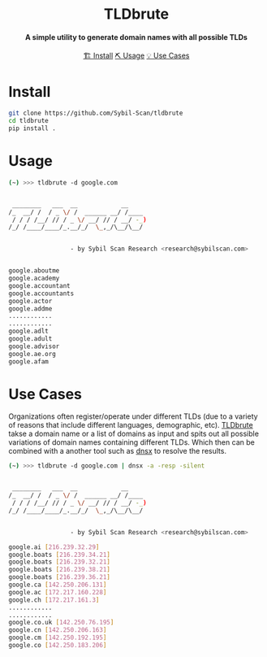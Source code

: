 <h1 align="center">
    TLDbrute
  <br>
</h1>

<h4 align="center">A simple utility to generate domain names with all possible TLDs</h4>


<p align="center">
  <a href="#installation">🏗️ Install</a>  
  <a href="#example-usage">⛏️ Usage</a> 
  <a href="#use-cases">💡 Use Cases</a> 
  <br>
</p>


# Install
```sh
git clone https://github.com/Sybil-Scan/tldbrute
cd tldbrute
pip install .
```


# Usage

```sh
(~) >>> tldbrute -d google.com


 ________   ___  __            __
/_  __/ /  / _ \/ /  ______ __/ /____
 / / / /__/ // / _ \/ __/ // / __/ -_)
/_/ /____/____/_.__/_/  \_,_/\__/\__/


                 - by Sybil Scan Research <research@sybilscan.com>


google.aboutme
google.academy
google.accountant
google.accountants
google.actor
google.addme
............
............
google.adlt
google.adult
google.advisor
google.ae.org
google.afam
```

# Use Cases


Organizations often register/operate under different TLDs (due to a variety of reasons that include different languages, demographic, etc). [TLDbrute](https://github.com/Sybil-Scan/tldbrute) takse a domain name or a list of domains as input and spits out all possible variations of domain names containing different TLDs. Which then can be combined with a another tool such as [dnsx](https://github.com/projectdiscovery/dnsx) to resolve the results.


```sh
(~) >>> tldbrute -d google.com | dnsx -a -resp -silent


 ________   ___  __            __
/_  __/ /  / _ \/ /  ______ __/ /____
 / / / /__/ // / _ \/ __/ // / __/ -_)
/_/ /____/____/_.__/_/  \_,_/\__/\__/


                 - by Sybil Scan Research <research@sybilscan.com>

google.ai [216.239.32.29]
google.boats [216.239.34.21]
google.boats [216.239.32.21]
google.boats [216.239.38.21]
google.boats [216.239.36.21]
google.ca [142.250.206.131]
google.ac [172.217.160.228]
google.ch [172.217.161.3]
............
............
google.co.uk [142.250.76.195]
google.cn [142.250.206.163]
google.cm [142.250.192.195]
google.co [142.250.183.206]
```
